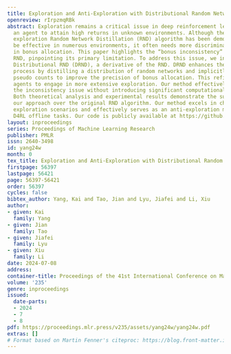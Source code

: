 ```yaml
---
title: Exploration and Anti-Exploration with Distributional Random Network Distillation
openreview: rIrpzmqRBk
abstract: Exploration remains a critical issue in deep reinforcement learning for
  an agent to attain high returns in unknown environments. Although the prevailing
  exploration Random Network Distillation (RND) algorithm has been demonstrated to
  be effective in numerous environments, it often needs more discriminative power
  in bonus allocation. This paper highlights the “bonus inconsistency” issue within
  RND, pinpointing its primary limitation. To address this issue, we introduce the
  Distributional RND (DRND), a derivative of the RND. DRND enhances the exploration
  process by distilling a distribution of random networks and implicitly incorporating
  pseudo counts to improve the precision of bonus allocation. This refinement encourages
  agents to engage in more extensive exploration. Our method effectively mitigates
  the inconsistency issue without introducing significant computational overhead.
  Both theoretical analysis and experimental results demonstrate the superiority of
  our approach over the original RND algorithm. Our method excels in challenging online
  exploration scenarios and effectively serves as an anti-exploration mechanism in
  D4RL offline tasks. Our code is publicly available at https://github.com/yk7333/DRND.
layout: inproceedings
series: Proceedings of Machine Learning Research
publisher: PMLR
issn: 2640-3498
id: yang24w
month: 0
tex_title: Exploration and Anti-Exploration with Distributional Random Network Distillation
firstpage: 56397
lastpage: 56421
page: 56397-56421
order: 56397
cycles: false
bibtex_author: Yang, Kai and Tao, Jian and Lyu, Jiafei and Li, Xiu
author:
- given: Kai
  family: Yang
- given: Jian
  family: Tao
- given: Jiafei
  family: Lyu
- given: Xiu
  family: Li
date: 2024-07-08
address:
container-title: Proceedings of the 41st International Conference on Machine Learning
volume: '235'
genre: inproceedings
issued:
  date-parts:
  - 2024
  - 7
  - 8
pdf: https://proceedings.mlr.press/v235/assets/yang24w/yang24w.pdf
extras: []
# Format based on Martin Fenner's citeproc: https://blog.front-matter.io/posts/citeproc-yaml-for-bibliographies/
---
```

